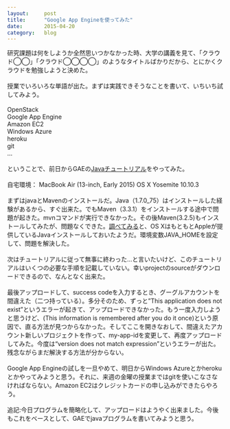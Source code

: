 ```yaml
---
layout:		post
title:		"Google App Engineを使ってみた"
date:		2015-04-20
category:	blog
---
```

研究課題は何をしようか全然思いつかなかった時、大学の講義を見て、「クラウド◯◯」「クラウド◯◯◯◯」のようなタイトルばかりだから、とにかくクラウドを勉強しようと決めた。
<br><br>
授業でいろいろな単語が出た。まずは実践できそうなことを書いて、いちいち試してみよう。
<br><br>
OpenStack<br>
Google App Engine<br>
Amazon EC2<br>
Windows Azure<br>
heroku<br>
git<br>
…
<br><br>
ということで、前日からGAEの<a href="https://cloud.google.com/appengine/docs/java/gettingstarted/introduction">Javaチュートリアル</a>をやってみた。
<br><br>
自宅環境：
MacBook Air (13-inch, Early 2015)
OS X Yosemite 10.10.3
<br><br>
まずはjavaとMavenのインストールだ。Java（1.7.0_75）はインストールした経験があるから、すぐ出来た。でもMaven（3.3.1）をインストールする途中で問題が起きた。mvnコマンドが実行できなかった。その後Maven(3.2.5)もインストールしてみたが、問題なくできた。<a href="http://qiita.com/ringo/items/db58b34dc02a941b297ff">調べてみる</a>と、OS XはもともとAppleが提供しているJavaインストールしておいたようだ。環境変数JAVA_HOMEを設定して、問題を解決した。
<br><br>
次はチュートリアルに従って無事に終わった…と言いたいけど、このチュートリアルはいくつの必要な手順を記載していない。幸いprojectのsourceがダウンロードできるので、なんとなく出来た。
<br><br>
最後アップロードして、success codeを入力するとき、グーグルアカウントを間違えた（二つ持っている）。多分そのため、ずっと”This application does not exist”というエラーが起きて、アップロードできなかった。もう一度入力しようと思うけど、(This information is remembered after you do it once)という原因で、直る方法が見つからなかった。そしてここを開きなおして、間違えたアカウント新しいプロジェクトを作って、my-app-idを変更して、再度アップロードしてみた。今度は“version does not match expression”というエラーが出た。残念ながらまだ解決する方法が分からない。
<br><br>
Google App Engineの試しを一旦やめて、明日からWindows Azureとかherokuとかやってみようと思う。それに、来週の金曜の授業まではgitを使いこなさなければならない。Amazon EC2はクレジットカードの申し込みができたらやろう。
<br><br>
追記:今日プログラムを簡略化して、アップロードはようやく出来ました。今後もこれをベースとして、GAEでjavaプログラムを書いてみようと思う。
